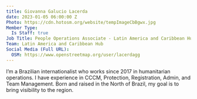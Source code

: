 ```yaml
---
title: Giovanna Galucio Lacerda
date: 2023-01-05 06:00:00 Z
Photo: https://cdn.hotosm.org/website/tempImageCbBgwx.jpg
Member Type:
  Is Staff: true
Job Title: People Operations Associate - Latin America and Caribbean Hub
Team: Latin America and Caribbean Hub
Social Media (Full URL):
  OSM: https://www.openstreetmap.org/user/lacerdagg
---
```


I’m a Brazilian internationalist who works since 2017 in humanitarian operations. I have experience in CCCM, Protection, Registration, Admin, and Team Management. Born and raised in the North of Brazil, my goal is to bring visibility to the region.